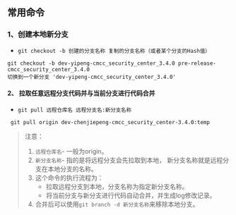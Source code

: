 ## 常用命令

### 1、创建本地新分支

- `git checkout -b 创建的分支名称 复制的分支名称（或者某个分支的Hash值）`

```shell
git checkout -b dev-yipeng-cmcc_security_center_3.4.0 pre-release-cmcc_security_center_3.4.0
切换到一个新分支 'dev-yipeng-cmcc_security_center_3.4.0'
```

#### 2、 拉取任意远程分支代码并与当前分支进行代码合并

- `git pull 远程仓库名 远程分支名:新分支名称`

```shell
 git pull origin dev-chenjiepeng-cmcc_security_center-3.4.0:temp
```

> 注意：
>
> 1. `远程仓库名`- 一般为origin。
> 2. `新分支名称`- 指的是将远程分支会先拉取到本地， 新分支名称就是远程分支在本地分支的名称。
> 3. 这个命令的执行流程为：
>    - 拉取远程分支到本地，分支名称为指定新分支名称。
>    - 将当前分支与新分支进行代码自动合并，并生成log修改记录。
> 4. 合并后可以使用`git branch -d 新分支名称`来移除本地分支。